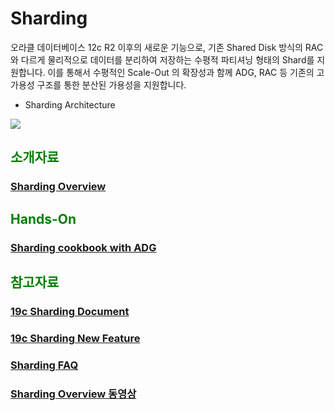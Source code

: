 <H1>Sharding</H1>

오라클 데이터베이스 12c R2 이후의 새로운 기능으로, 기존 Shared Disk 방식의 RAC와 다르게 물리적으로 데이터를 분리하여 저장하는 수평적 파티셔닝 형태의 Shard를 지원합니다. 이를 통해서 수평적인 Scale-Out 의 확장성과 함께 ADG, RAC 등 기존의 고가용성 구조를 통한 분산된 가용성을 지원합니다.
- Sharding Architecture
<img src="https://docs.oracle.com/en/database/oracle/oracle-database/12.2/cncpt/img/admin_3v_134a.png">

<H2><font color="green"> 소개자료 </fornt></H2>
<H3><a href="https://github.com/oracle19c-cookbook/Availability-Scalability/blob/master/Sharding/Overview-Oracle_Sharding.pdf"> Sharding Overview </a></H3>

<H2><font color="green"> Hands-On</fornt></H2>
<H3><a href="https://www.oracle.com/technetwork/database/availability/sharding-oracle-cloud-cookbook-3588768.pdf"> Sharding cookbook with ADG </a></H3>

<H2><font color="green"> 참고자료 </fornt></H2>
<H3><a href="https://docs.oracle.com/en/database/oracle/oracle-database/19/shard/sharding-deployment.html#GUID-F99B8742-4089-4E77-87D4-4691EA932207"> 
19c Sharding Document </a> </H3>
<H3><a href="https://www.oracle.com/a/tech/docs/sharding-19c-new-features.pdf">
19c Sharding New Feature </a> </H3>
<H3><a href="https://www.oracle.com/technetwork/database/availability/sharding-faq-3610620.pdf"> Sharding FAQ </a></H3>
<H3><a href="https://learn.oracle.com/ords/training/db_pages.getpage?page_id=724&get_params=streamId:21,p_loId:17210#"> Sharding Overview 동영상 </a></H3>
